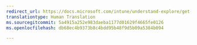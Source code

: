 ```yaml
---
redirect_url: https://docs.microsoft.com/intune/understand-explore/get-started-with-a-30-day-trial-of-microsoft-intune
translationtype: Human Translation
ms.sourcegitcommit: 5a4915a252e983daeba1177d01629f4665fe0126
ms.openlocfilehash: db68ec4b9373b8c4bdd95b48f9d5b09a5384b094

---
```



<!--HONumber=Sep16_HO2-->


